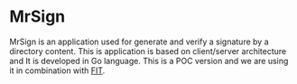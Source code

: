 # MrSign
MrSign is an application used for generate and verify a signature by a directory content. This is application is based on client/server architecture and It is developed in Go language. This is a POC version and we are using it in combination with [FIT](https://github.com/zitelog/fit).
